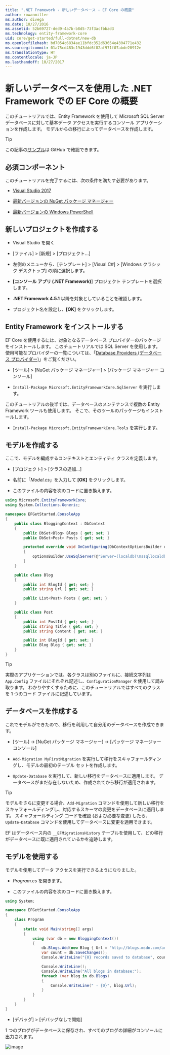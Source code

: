 ```yaml
---
title: ".NET Framework - 新しいデータベース - EF Core の概要"
author: rowanmiller
ms.author: divega
ms.date: 10/27/2016
ms.assetid: 52b69727-ded9-4a7b-b8d5-73f3acfbbad3
ms.technology: entity-framework-core
uid: core/get-started/full-dotnet/new-db
ms.openlocfilehash: bd7054c6834ae11bfdc352d63654e4304771e432
ms.sourcegitcommit: 01a75cd483c1943ddd6f82af971f07abde20912e
ms.translationtype: HT
ms.contentlocale: ja-JP
ms.lasthandoff: 10/27/2017
---
```

# <a name="getting-started-with-ef-core-on-net-framework-with-a-new-database"></a>新しいデータベースを使用した .NET Framework での EF Core の概要

このチュートリアルでは、Entity Framework を使用して Microsoft SQL Server データベースに対して基本データ アクセスを実行するコンソール アプリケーションを作成します。 モデルからの移行によってデータベースを作成します。

> [!TIP]  
> この記事の[サンプル](https://github.com/aspnet/EntityFramework.Docs/tree/master/samples/core/GetStarted/FullNet/ConsoleApp.NewDb)は GitHub で確認できます。

## <a name="prerequisites"></a>必須コンポーネント

このチュートリアルを完了するには、次の条件を満たす必要があります。

* [Visual Studio 2017](https://www.visualstudio.com/downloads/)

* [最新バージョンの NuGet パッケージ マネージャー](https://dist.nuget.org/index.html)

* [最新バージョンの Windows PowerShell](https://docs.microsoft.com/powershell/scripting/setup/installing-windows-powershell)

## <a name="create-a-new-project"></a>新しいプロジェクトを作成する

* Visual Studio を開く

* [ファイル] > [新規] > [プロジェクト...]

* 左側のメニューから、[テンプレート] > [Visual C#] > [Windows クラシック デスクトップ] の順に選択します。

* **[コンソール アプリ (.NET Framework)**] プロジェクト テンプレートを選択します。

* **.NET Framework 4.5.1** 以降を対象としていることを確認します。

* プロジェクト名を設定し、**[OK]** をクリックします。

## <a name="install-entity-framework"></a>Entity Framework をインストールする

EF Core を使用するには、対象となるデータベース プロバイダーのパッケージをインストールします。 このチュートリアルでは SQL Server を使用します。 使用可能なプロバイダーの一覧については、「[Database Providers (データベース プロバイダー)](../../providers/index.md)」をご覧ください。

* [ツール] > [NuGet パッケージ マネージャー] > [パッケージ マネージャー コンソール]

* `Install-Package Microsoft.EntityFrameworkCore.SqlServer` を実行します。

このチュートリアルの後半では、データベースのメンテナンスで複数の Entity Framework ツールも使用します。 そこで、そのツールのパッケージもインストールします。

* `Install-Package Microsoft.EntityFrameworkCore.Tools` を実行します。

## <a name="create-your-model"></a>モデルを作成する

ここで、モデルを編成するコンテキストとエンティティ クラスを定義します。

* [プロジェクト] > [クラスの追加...]

* 名前に「*Model.cs*」を入力して **[OK]** をクリックします。

* このファイルの内容を次のコードに置き換えます。

<!-- [!code-csharp[Main](samples/core/GetStarted/FullNet/ConsoleApp.NewDb/Model.cs)] -->
``` csharp
using Microsoft.EntityFrameworkCore;
using System.Collections.Generic;

namespace EFGetStarted.ConsoleApp
{
    public class BloggingContext : DbContext
    {
        public DbSet<Blog> Blogs { get; set; }
        public DbSet<Post> Posts { get; set; }

        protected override void OnConfiguring(DbContextOptionsBuilder optionsBuilder)
        {
            optionsBuilder.UseSqlServer(@"Server=(localdb)\mssqllocaldb;Database=EFGetStarted.ConsoleApp.NewDb;Trusted_Connection=True;");
        }
    }

    public class Blog
    {
        public int BlogId { get; set; }
        public string Url { get; set; }

        public List<Post> Posts { get; set; }
    }

    public class Post
    {
        public int PostId { get; set; }
        public string Title { get; set; }
        public string Content { get; set; }

        public int BlogId { get; set; }
        public Blog Blog { get; set; }
    }
}
```

> [!TIP]  
> 実際のアプリケーションでは、各クラスは別のファイルに、接続文字列は `App.Config` ファイルにそれぞれ記述し、`ConfigurationManager` を使用して読み取ります。 わかりやすくするために、このチュートリアルではすべてのクラスを 1 つのコード ファイルに記述しています。

## <a name="create-your-database"></a>データベースを作成する

これでモデルができたので、移行を利用して自分用のデータベースを作成できます。

* [ツール] -> [NuGet パッケージ マネージャー] -> [パッケージ マネージャー コンソール]

* `Add-Migration MyFirstMigration` を実行して移行をスキャフォールディングし、モデルの最初のテーブル セットを作成します。

* `Update-Database` を実行して、新しい移行をデータベースに適用します。 データベースがまだ存在しないため、作成されてから移行が適用されます。

> [!TIP]  
> モデルをさらに変更する場合、`Add-Migration` コマンドを使用して新しい移行をスキャフォールディングし、対応するスキーマの変更をデータベースに適用します。 スキャフォールディング コードを確認 (および必要な変更) したら、`Update-Database` コマンドを使用してデータベースに変更を適用できます。
>
>EF はデータベース内の `__EFMigrationsHistory` テーブルを使用して、どの移行がデータベースに既に適用されているかを追跡します。

## <a name="use-your-model"></a>モデルを使用する

モデルを使用してデータ アクセスを実行できるようになりました。

* *Program.cs* を開きます。

* このファイルの内容を次のコードに置き換えます。

<!-- [!code-csharp[Main](samples/core/GetStarted/FullNet/ConsoleApp.NewDb/Program.cs)] -->
``` csharp
using System;

namespace EFGetStarted.ConsoleApp
{
    class Program
    {
        static void Main(string[] args)
        {
            using (var db = new BloggingContext())
            {
                db.Blogs.Add(new Blog { Url = "http://blogs.msdn.com/adonet" });
                var count = db.SaveChanges();
                Console.WriteLine("{0} records saved to database", count);

                Console.WriteLine();
                Console.WriteLine("All blogs in database:");
                foreach (var blog in db.Blogs)
                {
                    Console.WriteLine(" - {0}", blog.Url);
                }
            }
        }
    }
}
```

* [デバッグ] > [デバッグなしで開始]

1 つのブログがデータベースに保存され、すべてのブログの詳細がコンソールに出力されます。

![image](_static/output-new-db.png)
